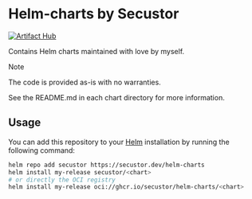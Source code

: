 # Helm-charts by Secustor

[![Artifact Hub](https://img.shields.io/endpoint?url=https://artifacthub.io/badge/repository/secustor)](https://artifacthub.io/packages/search?repo=secustor)

Contains Helm charts maintained with love by myself.

> [!NOTE]  
> The code is provided as-is with no warranties.

See the README.md in each chart directory for more information.

## Usage
You can add this repository to your [Helm](https://helm.sh/) installation by running the following command:

```bash
helm repo add secustor https://secustor.dev/helm-charts
helm install my-release secustor/<chart>
# or directly the OCI registry
helm install my-release oci://ghcr.io/secustor/helm-charts/<chart>
```
